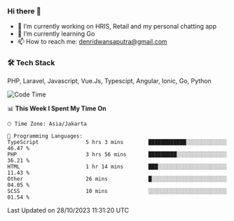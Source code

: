 ### Hi there 👋

- 🔭 I’m currently working on HRIS, Retail and my personal chatting app
- 🌱 I’m currently learning Go
- 📫 How to reach me: denridwansaputra@gmail.com


### 🛠 Tech Stack
PHP, Laravel, Javascript, Vue.Js, Typescipt, Angular, Ionic, Go, Python


<!--START_SECTION:waka-->
![Code Time](http://img.shields.io/badge/Code%20Time-3%2C783%20hrs%2039%20mins-blue)

📊 **This Week I Spent My Time On** 

```text
🕑︎ Time Zone: Asia/Jakarta

💬 Programming Languages: 
TypeScript               5 hrs 3 mins        ████████████░░░░░░░░░░░░░   46.47 % 
PHP                      3 hrs 56 mins       █████████░░░░░░░░░░░░░░░░   36.21 % 
HTML                     1 hr 14 mins        ███░░░░░░░░░░░░░░░░░░░░░░   11.43 % 
Other                    26 mins             █░░░░░░░░░░░░░░░░░░░░░░░░   04.05 % 
SCSS                     10 mins             ░░░░░░░░░░░░░░░░░░░░░░░░░   01.54 % 
```


 Last Updated on 28/10/2023 11:31:20 UTC
<!--END_SECTION:waka-->
